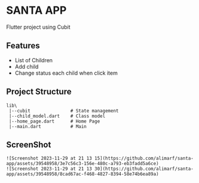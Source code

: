 # SANTA APP

Flutter project using Cubit

## Features

- List of Children
- Add child
- Change status each child when click item

## Project Structure

```
lib\
 |--cubit               # State management
 |--child_model.dart    # Class model
 |--home_page.dart      # Home Page
 |--main.dart           # Main

```

## ScreenShot

```
![Screenshot 2023-11-29 at 21 13 15](https://github.com/alimarf/santa-app/assets/39548958/3e7c56c3-156e-480c-a793-eb3fadd5a6ce)
![Screenshot 2023-11-29 at 21 13 30](https://github.com/alimarf/santa-app/assets/39548958/8cad67ac-f468-4827-8394-58e74b6ea89a)
```
